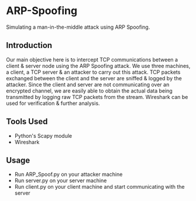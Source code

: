 
# ARP-Spoofing
Simulating a man-in-the-middle attack using ARP Spoofing.

## Introduction
Our main objective here is to intercept TCP communications between a client & server node using the ARP Spoofing attack. We use three machines, a client, a TCP server & an attacker to carry out this attack. TCP packets exchanged between the client and the server are sniffed & logged by the attacker. Since the client and server are not communicating over an encrypted channel, we are easily able to obtain the actual data being transmitted by logging raw TCP packets from the stream. Wireshark can be used for verification & further analysis.

## Tools Used
- Python's Scapy module
- Wireshark

## Usage
- Run ARP_Spoof.py on your attacker machine
- Run server.py on your server machine
- Run client.py on your client machine and start communicating with the server
